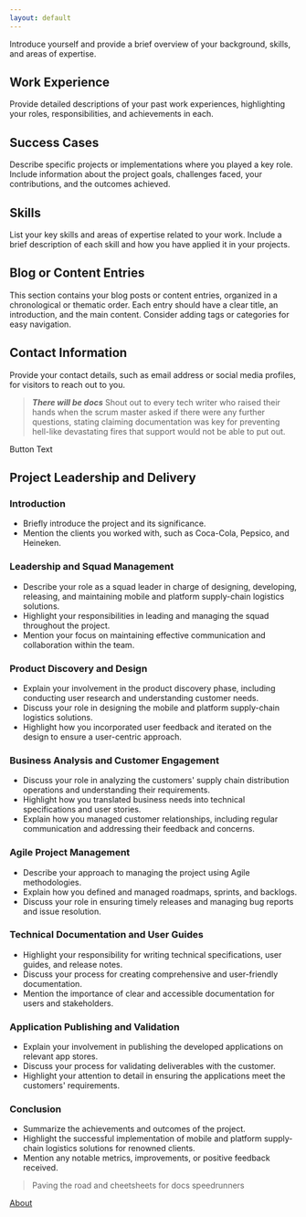 ```yaml
---
layout: default
---
```



Introduce yourself and provide a brief overview of your background, skills, and areas of expertise.

## Work Experience
Provide detailed descriptions of your past work experiences, highlighting your roles, responsibilities, and achievements in each.

## Success Cases
Describe specific projects or implementations where you played a key role. Include information about the project goals, challenges faced, your contributions, and the outcomes achieved.

## Skills
List your key skills and areas of expertise related to your work. Include a brief description of each skill and how you have applied it in your projects.

## Blog or Content Entries
This section contains your blog posts or content entries, organized in a chronological or thematic order. Each entry should have a clear title, an introduction, and the main content. Consider adding tags or categories for easy navigation.

## Contact Information
Provide your contact details, such as email address or social media profiles, for visitors to reach out to you.


> **_There will be docs_**
> Shout out to every tech writer who raised their hands when the scrum master asked if there were any further questions, stating claiming documentation was key for preventing hell-like devastating fires that support would not be able to put out. 


<a class="btn" id="myButton">Button Text</a>

<script>
  document.getElementById('myButton').addEventListener('click', function() {
    // JavaScript code to be executed when the button is clicked
    // Add your custom logic here
  });
</script>

## Project Leadership and Delivery

### Introduction
- Briefly introduce the project and its significance.
- Mention the clients you worked with, such as Coca-Cola, Pepsico, and Heineken.

### Leadership and Squad Management
- Describe your role as a squad leader in charge of designing, developing, releasing, and maintaining mobile and platform supply-chain logistics solutions.
- Highlight your responsibilities in leading and managing the squad throughout the project.
- Mention your focus on maintaining effective communication and collaboration within the team.

### Product Discovery and Design
- Explain your involvement in the product discovery phase, including conducting user research and understanding customer needs.
- Discuss your role in designing the mobile and platform supply-chain logistics solutions.
- Highlight how you incorporated user feedback and iterated on the design to ensure a user-centric approach.

### Business Analysis and Customer Engagement
- Discuss your role in analyzing the customers' supply chain distribution operations and understanding their requirements.
- Highlight how you translated business needs into technical specifications and user stories.
- Explain how you managed customer relationships, including regular communication and addressing their feedback and concerns.

### Agile Project Management
- Describe your approach to managing the project using Agile methodologies.
- Explain how you defined and managed roadmaps, sprints, and backlogs.
- Discuss your role in ensuring timely releases and managing bug reports and issue resolution.

### Technical Documentation and User Guides
- Highlight your responsibility for writing technical specifications, user guides, and release notes.
- Discuss your process for creating comprehensive and user-friendly documentation.
- Mention the importance of clear and accessible documentation for users and stakeholders.

### Application Publishing and Validation
- Explain your involvement in publishing the developed applications on relevant app stores.
- Discuss your process for validating deliverables with the customer.
- Highlight your attention to detail in ensuring the applications meet the customers' requirements.

### Conclusion
- Summarize the achievements and outcomes of the project.
- Highlight the successful implementation of mobile and platform supply-chain logistics solutions for renowned clients.
- Mention any notable metrics, improvements, or positive feedback received.

>
> Paving the road and cheetsheets for docs speedrunners

[About](about.md)












